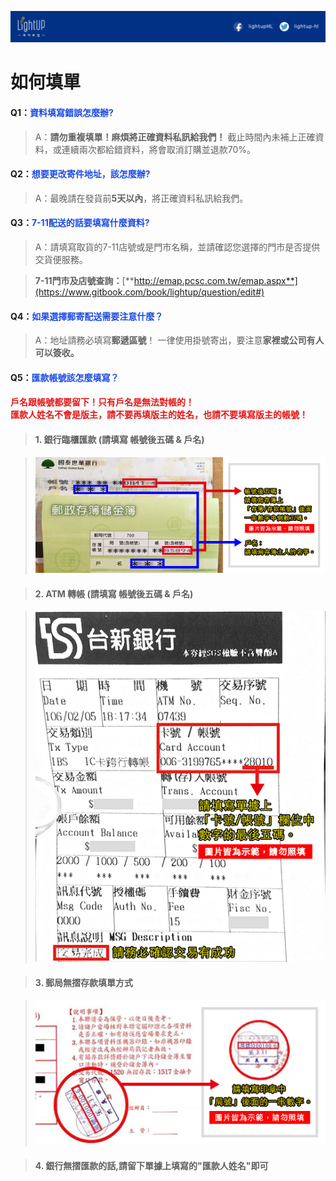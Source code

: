 ![](/assets/橫幅1.jpg)

# 如何填單

#### Q1：<font color="#1b4be6">資料填寫錯誤怎麼辦?</font>

> A：**請勿重複填單！麻煩將正確資料私訊給我們！**
> 截止時間內未補上正確資料，或連續兩次都給錯資料，將會取消訂購並退款70%。

#### Q2：<font color="#1b4be6">想要更改寄件地址，該怎麼辦?</font>

> A：最晚請在發貨前**5天以內**，將正確資料私訊給我們。

#### Q3：<font color="#1b4be6">7-11配送的話要填寫什麼資料?</font>

> A：請填寫取貨的7-11店號或是門市名稱，並請確認您選擇的門市是否提供交貨便服務。

> **7-11門市及店號查詢：**[**http://emap.pcsc.com.tw/emap.aspx**](https://www.gitbook.com/book/lightup/question/edit#)

#### Q4：<font color="#1b4be6">如果選擇郵寄配送需要注意什麼？</font>

> A：地址請務必填寫**郵遞區號**！
> 一律使用掛號寄出，要注意**家裡或公司有人可以簽收。**

#### Q5：<font color="#1b4be6">匯款帳號該怎麼填寫？</font>


#### <font color="#e61616">戶名跟帳號都要留下！只有戶名是無法對帳的！<br> **匯款人姓名不會是版主，請不要再填版主的姓名，也請不要填寫版主的帳號！** </font>

> #### 1. 銀行臨櫃匯款 (請填寫 帳號後五碼 & 戶名)

> ![](/assets/存簿填寫.jpg)

> #### 2. ATM 轉帳 (請填寫 帳號後五碼 & 戶名)

> ![](/assets/ATM2.jpg)

> #### 3. 郵局無摺存款填單方式

> ![](/assets/郵局無摺2.jpg)

> #### 4. 銀行無摺匯款的話,請留下單據上填寫的"匯款人姓名"即可

